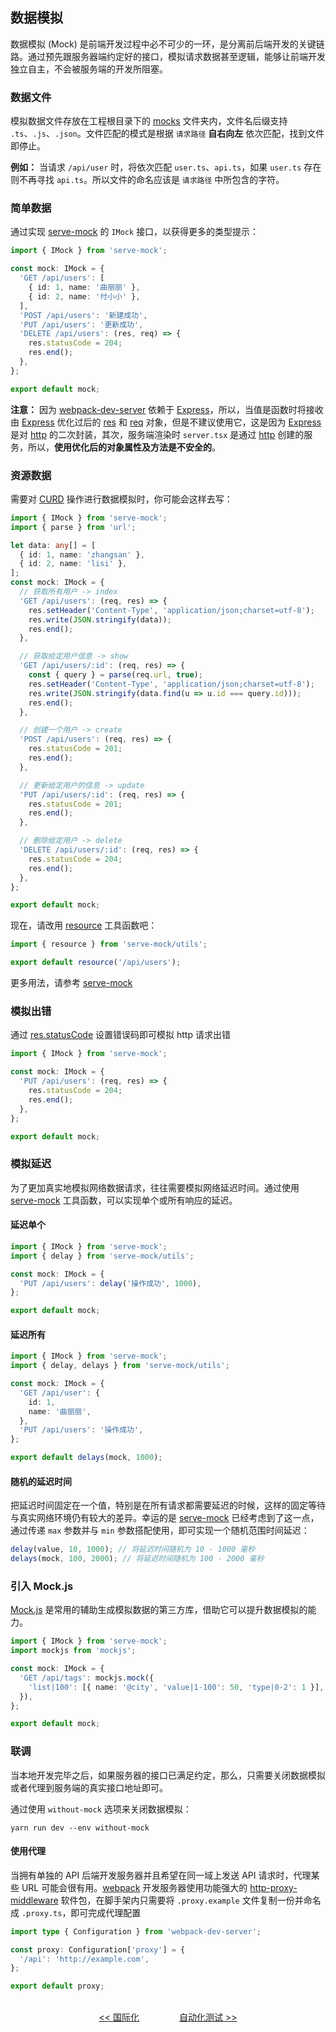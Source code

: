 ## 数据模拟

数据模拟 (Mock) 是前端开发过程中必不可少的一环，是分离前后端开发的关键链路。通过预先跟服务器端约定好的接口，模拟请求数据甚至逻辑，能够让前端开发独立自主，不会被服务端的开发所阻塞。

### 数据文件

模拟数据文件存放在工程根目录下的 [mocks](getting-started#目录结构) 文件夹内，文件名后缀支持 `.ts`、`.js`、`.json`。文件匹配的模式是根据 `请求路径` **自右向左** 依次匹配，找到文件即停止。

**例如：** 当请求 `/api/user` 时，将依次匹配 `user.ts`、`api.ts`，如果 `user.ts` 存在则不再寻找 `api.ts`。所以文件的命名应该是 `请求路径` 中所包含的字符。

### 简单数据

通过实现 [serve-mock](https://github.com/kaysonwu/serve-mock) 的 `IMock` 接口，以获得更多的类型提示：

```ts
import { IMock } from 'serve-mock';

const mock: IMock = {
  'GET /api/users': [
    { id: 1, name: '曲丽丽' },
    { id: 2, name: '付小小' },
  ],
  'POST /api/users': '新建成功',
  'PUT /api/users': '更新成功',
  'DELETE /api/users': (res, req) => {
    res.statusCode = 204;
    res.end();
  },
};

export default mock;
```

**注意：** 因为 [webpack-dev-server](https://www.npmjs.com/package/webpack-dev-server) 依赖于 [Express](http://expressjs.com/)，所以，当值是函数时将接收由 [Express](http://expressjs.com/) 优化过后的 [res](http://expressjs.com/en/4x/api.html#res) 和 [req](http://expressjs.com/en/4x/api.html#req) 对象，但是不建议使用它，这是因为 [Express](http://expressjs.com/) 是对 [http](https://nodejs.org/dist/latest-v12.x/docs/api/http.html) 的二次封装，其次，服务端渲染时 `server.tsx` 是通过 [http](https://nodejs.org/dist/latest-v12.x/docs/api/http.html) 创建的服务，所以，**使用优化后的对象属性及方法是不安全的**。

### 资源数据

需要对 [CURD](https://baike.baidu.com/item/CURD) 操作进行数据模拟时，你可能会这样去写：

```ts
import { IMock } from 'serve-mock';
import { parse } from 'url';

let data: any[] = [
  { id: 1, name: 'zhangsan' },
  { id: 2, name: 'lisi' },
];
const mock: IMock = {
  // 获取所有用户 -> index
  'GET /api/users': (req, res) => {
    res.setHeader('Content-Type', 'application/json;charset=utf-8');
    res.write(JSON.stringify(data));
    res.end();
  },

  // 获取给定用户信息 -> show
  'GET /api/users/:id': (req, res) => {
    const { query } = parse(req.url, true);
    res.setHeader('Content-Type', 'application/json;charset=utf-8');
    res.write(JSON.stringify(data.find(u => u.id === query.id)));
    res.end();
  },

  // 创建一个用户 -> create
  'POST /api/users': (req, res) => {
    res.statusCode = 201;
    res.end();
  },

  // 更新给定用户的信息 -> update
  'PUT /api/users/:id': (req, res) => {
    res.statusCode = 201;
    res.end();
  },

  // 删除给定用户 -> delete
  'DELETE /api/users/:id': (req, res) => {
    res.statusCode = 204;
    res.end();
  },
};

export default mock;
```

现在，请改用 [resource](https://github.com/kaysonwu/serve-mock/blob/master/README-zh_CN.md#%E8%B5%84%E6%BA%90) 工具函数吧：

```ts
import { resource } from 'serve-mock/utils';

export default resource('/api/users');
```

更多用法，请参考 [serve-mock](https://github.com/kaysonwu/serve-mock#resource)

### 模拟出错

通过 [res.statusCode](https://nodejs.org/dist/latest-v12.x/docs/api/http.html#http_response_statuscode) 设置错误码即可模拟 http 请求出错

```ts
import { IMock } from 'serve-mock';

const mock: IMock = {
  'PUT /api/users': (req, res) => {
    res.statusCode = 204;
    res.end();
  },
};

export default mock;
```

### 模拟延迟

为了更加真实地模拟网络数据请求，往往需要模拟网络延迟时间。通过使用 [serve-mock](https://github.com/kaysonwu/serve-mock#utils) 工具函数，可以实现单个或所有响应的延迟。

#### 延迟单个

```ts
import { IMock } from 'serve-mock';
import { delay } from 'serve-mock/utils';

const mock: IMock = {
  'PUT /api/users': delay('操作成功', 1000),
};

export default mock;
```

#### 延迟所有

```ts
import { IMock } from 'serve-mock';
import { delay, delays } from 'serve-mock/utils';

const mock: IMock = {
  'GET /api/user': {
    id: 1,
    name: '曲丽丽',
  },
  'PUT /api/users': '操作成功',
};

export default delays(mock, 1000);
```

#### 随机的延迟时间

把延迟时间固定在一个值，特别是在所有请求都需要延迟的时候，这样的固定等待与真实网络环境仍有较大的差异。幸运的是 [serve-mock](https://github.com/kaysonwu/serve-mock#utils) 已经考虑到了这一点，通过传递 `max` 参数并与 `min` 参数搭配使用，即可实现一个随机范围时间延迟：

```ts
delay(value, 10, 1000); // 将延迟时间随机为 10 - 1000 毫秒
delays(mock, 100, 2000); // 将延迟时间随机为 100 - 2000 毫秒
```

### 引入 Mock.js

[Mock.js](http://mockjs.com/) 是常用的辅助生成模拟数据的第三方库，借助它可以提升数据模拟的能力。

```ts
import { IMock } from 'serve-mock';
import mockjs from 'mockjs';

const mock: IMock = {
  'GET /api/tags': mockjs.mock({
    'list|100': [{ name: '@city', 'value|1-100': 50, 'type|0-2': 1 }],
  }),
};

export default mock;
```

### 联调

当本地开发完毕之后，如果服务器的接口已满足约定，那么，只需要关闭数据模拟或者代理到服务端的真实接口地址即可。

通过使用 `without-mock` 选项来关闭数据模拟：

```shell
yarn run dev --env without-mock
```

#### 使用代理

当拥有单独的 API 后端开发服务器并且希望在同一域上发送 API 请求时，代理某些 URL 可能会很有用。[webpack](https://webpack.js.org/) 开发服务器使用功能强大的 [http-proxy-middleware](https://github.com/chimurai/http-proxy-middleware) 软件包，在脚手架内只需要将 `.proxy.example` 文件复制一份并命名成 `.proxy.ts`，即可完成代理配置

```ts
import type { Configuration } from 'webpack-dev-server';

const proxy: Configuration['proxy'] = {
  '/api': 'http://example.com',
};

export default proxy;
```

<p align="center">
<br />
<a href="/docs/i18n.md"><< 国际化</a>
&emsp;&emsp;&emsp;&emsp;
<a href="/docs/testing.md">自动化测试 >></a>
</p>
